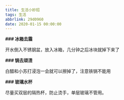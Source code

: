 ```yaml
---
title: 生活小妙招
tags: 生活
abbrlink: 29d0960
date: 2020-01-15 00:00:00
---
```


**### 冰箱去霜**

开水倒入不锈钢盆，放入冰箱，几分钟之后冰块就掉下来了 <!--more-->

**### 锅去顽渍**

白醋和小苏打浸泡一会就可以擦掉了，注意铁锅不能用

**### 玻璃水杯**

尽量买双层的隔热杯，防止烫手，单层玻璃不管用。
